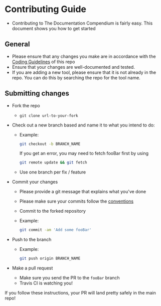 # Contributing Guide

- Contributing to The Documentation Compendium is fairly easy. This document shows you how to get started

## General

- Please ensure that any changes you make are in accordance with the [Coding Guidelines](./CODING_GUIDELINES.md) of this repo
- Ensure that your changes are well-documented and tested.
- If you are adding a new tool, please ensure that it is not already in the repo. You can do this by searching the repo for the tool name.

## Submitting changes

- Fork the repo
  - `git clone url-to-your-fork`
- Check out a new branch based and name it to what you intend to do:
  - Example:

    ````sh
    git checkout -b BRANCH_NAME
    ````

    If you get an error, you may need to fetch fooBar first by using

    ````sh
    git remote update && git fetch
    ````

  - Use one branch per fix / feature
- Commit your changes
  - Please provide a git message that explains what you've done
  - Please make sure your commits follow the [conventions](https://gist.github.com/robertpainsi/b632364184e70900af4ab688decf6f53#file-commit-message-guidelines-md)
  - Commit to the forked repository
  - Example:

    ````sh
    git commit -am 'Add some fooBar'
    ````

- Push to the branch
  - Example:

    ````sh
    git push origin BRANCH_NAME
    ````

- Make a pull request
  - Make sure you send the PR to the `fooBar` branch
  - Travis CI is watching you!

If you follow these instructions, your PR will land pretty safely in the main repo!
